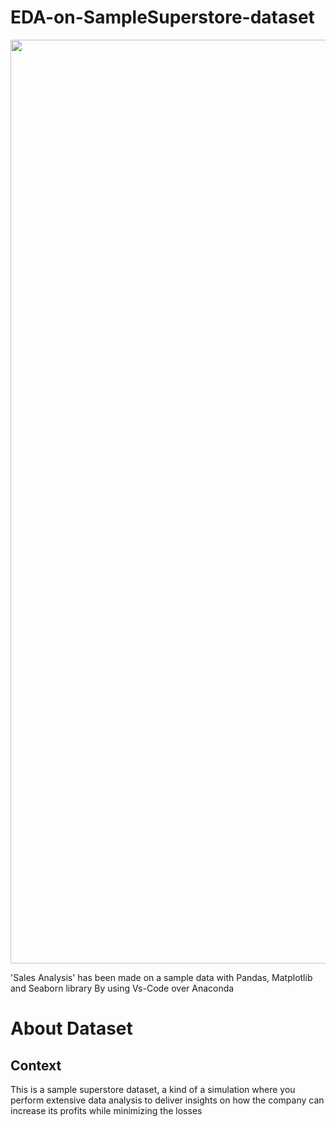 # EDA-on-SampleSuperstore-dataset
<img width="1478" src='https://media.tegna-media.com/assets/WBNS/images/e2412dde-f1e6-419d-a2eb-173266ca057f/e2412dde-f1e6-419d-a2eb-173266ca057f_750x422.jpg'>

'Sales Analysis' has been made on a sample data with Pandas, Matplotlib and Seaborn library By using Vs-Code over Anaconda
# About Dataset
## Context
This is a sample superstore dataset, a kind of a simulation where you perform extensive data analysis to deliver insights on how the company can increase its profits while minimizing the losses

